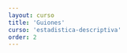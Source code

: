 ```yaml
---
layout: curso
title: 'Guiones'
curso: 'estadistica-descriptiva'
order: 2
---
```


<!---
## Contenido
{: .no_toc}

* ToC
{: toc}

## Exploratorio inicial de la encuesta de clase

 - [Relación entre posición real y estimada](./codigos/encuesta1.html)
 - [Código en formato ".Rmd"](./codigos/encuesta1.Rmd)

## Exploratorio del porcentaje y del PAPA

 - [Análisis exploratorio del PAPA y los porcentajes estimados y verdaderos](./codigos/encuesta2.html)
 - [Código en ".Rmd"](codigos/encuesta2.Rmd)
 - [Imágen utilizada dentro del el informe](./documentos/clasificacionPAPA.png)

## Cálculo de la edad y uso de barras

 - [Ejemplo de cálculo de edad y uso de barras](./codigos/encuesta3.html)

## Incio exploración de la base de datos de contratación en Antioquia.

En la página [Datos Abiertos](https://www.datos.gov.co/) del gobierno de
colombia bajo el título de
[Contratación Diciembre 2017](https://www.datos.gov.co/Organismos-de-Control/Contratacion-Diciembre-2017/4hcq-jric)
del departamento de Antioquia se tienen 7313 regístros de contratos
auditados por el departamento de Antioquia a diciembre de 2017.

Básicamente corresponde a:
"Reporte Consolidado de Contratación del mes de diciembre de 2017 de las entidades públicas que audita la Contraloria General de Antioquia".

 - [Contratación Diciembre 2017](./basesdedatos/Contratacion_Diciembre_2017.csv)
 - [Exploración y descripción general de la base de datos](./guiones/contratacion1.html)
 - [Manejo de base de datos](./guiones/contratacion2.html)


## Tamaño de muestra

  - Relación de las encuestas electorales para presidente en Colombia 2018 en
  [wikipedia](https://es.wikipedia.org/wiki/Elecciones_presidenciales_de_Colombia_de_2018)
  - [Guión para tamaño de muestra](./guiones/tammuest.html).
  - [Código para estimar tamaño de muestra](./guiones/tammuest.R).


## Comparación del tipo de gráficas.

  - [Análisis de resultados del comparativo de tipos de gráficas](./guiones/farmacias2.html)
  - [Base de datos del ejercicio de farmacias](./basesdedatos/farmacias_encuesta.xlsx)

## Mejora de una gráfica publicada.

  - [Análisis y mejora de una gráfica de El Colombiano](./guiones/graficas2.html)
  - [Base de datos de resultados de la encuesta](./basesdedatos/encuesta_votaciones.xlsx)

## Análisis descriptivo y exploratorio de la población en régimen contributivo 2016.

  - [Enlace a la fuente de la base de datos](https://www.datos.gov.co/Salud-y-Protecci-n-Social/Poblaci-n-del-Regimen-contributivo-del-Municipio-d/26xf-sdd3)
  - [Lectura incial de la base de datos](./guiones/01_lectura_ini.html)
  - [Exploración de la base datos de regimen contributivo](./guiones/02_lectura_proc.html)


## Datos de Anscombe.

 - [Datos de Anscombe](./guiones/anscombe_example.html)


## Interpolación exploratoria y manejo de mapas.

 - [Obtención de mapas](./guiones/obtener_mapa.html)
 - [Interpolación de mapas](./guiones/procesar_mapa1.html)
 - [Datos de altitud de Medellín](./basesdedatos/elevacionMedellin.csv)



## Contenido
{: .no_toc}

* ToC
{: toc}

## Presupuesto de la nación 2017-2018

- [Presupuesto 2017-2018](./guiones/presupuesto_2018_nb.nb.html)
- [Base de datos](./basesdedatos/presupuesto_nacion_2018.xlsx)

## Exploración y estimación del promedio de edad en la encuesta (I).

- [Exploración I](./guiones/explora_encuesta_01.nb.html)
- [Base de datos I](./basesdedatos/talleres_1_2.xlsx)

## Estimación del tamaño de muestra mediante simulación.

 - [Tamaño de muestra](./guiones/tammuest.R)

## Exploración del Promedio Aritmético Ponderado Acumulado (PAPA)

 - [Exploracion II](./guiones/explora_encuesta_02.nb.html)
 - [Base de datos actualizada](./basesdedatos/talleres_1_2_corregido.xlsx)

## Gráfica de "El Colombiano"

 - [Salarios en Colombia (archivo .Rmd)](./guiones/salarios.Rmd)
 - [Salarios en Colombia (archivo .html)](./guiones/salarios.html)
 - [Base de datos de salarios](./guiones/salarios.xlsx)

## Manejo de base de datos.

 - [Estimación de la población para Medellín por rango de edad y división política](./guiones/base_datos.html)
 - [Base de datos](./basesdedatos/Proyecciones_De_Poblaci_n_Medell_n_2016_2020.csv)

## Exploración de algunas variables de la encuesta de cultura

  - [Relación entre conocimiento en cultura y visita a ferias](./guiones/explora_encuesta_03.nb.html)
  - [Base de datos actualizada](./basesdedatos/talleres_1_2_corregido.xlsx)

## Componentes principales y análisis aglomerativo.

 - [Análisis sobre candidatos a monitoría](./guiones/componentesPrincipales.html)
 - [Base de datos de candidatos](./basesdedatos/candidatos.xlsx)

## Atenciones en consulta externa de salud. Medellin 2016.
 - [Enlace para descargar la base de datos](https://www.datos.gov.co/Salud-y-Protecci-n-Social/Atenciones-en-Consulta-Externa-Municipio-de-Medell/huya-zzzg).
 - [Lectura y conversión](./guiones/lectura_y_conversion_salud_medellin.html).
 - [Inicio exploracion](./guiones/salud_medellin.html).


## Lectura de datos del acelerómetro del celular

 - [Exploratorio inicial](./guiones/aceleracion.html)
 - [Camino 1](./basesdedatos/Camino a la oficina Grabaci_n 1.csv)
 - [Camino 2](./basesdedatos/Camino a la oficina 2 Grabaci_n 1.csv)
 - [Camino 3](./basesdedatos/Salida de la un_versidad Grabaci_n 1.csv)

## Procesamiento de varios archivos de aceleración

 - [Manejo de varios archivos de aceleración](./guiones/aceleracion2.html)

-->

